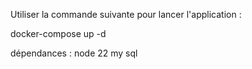 Utiliser la commande suivante pour lancer l'application :

docker-compose up -d 

dépendances :
node 22
my sql